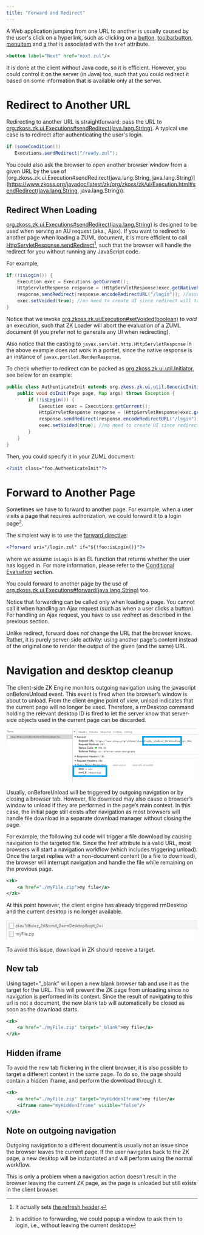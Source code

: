 ```yaml
---
title: "Forward and Redirect"
---
```




A Web application jumping from one URL to another is usually caused by
the user's click on a hyperlink, such as clicking on a
[button]({{site.baseurl}}/zk_component_ref/button),
[toolbarbutton]({{site.baseurl}}/zk_component_ref/toolbarbutton),
[menuitem]({{site.baseurl}}/zk_component_ref/menuitem)
and [a]({{site.baseurl}}/zk_component_ref/a) that
is associated with the `href` attribute.

```xml
<button label="Next" href="next.zul"/>
```

It is done at the client without Java code, so it is efficient. However,
you could control it on the server (in Java) too, such that you could
redirect it based on some information that is available only at the
server.

# Redirect to Another URL

Redirecting to another URL is straightforward: pass the URL to
[org.zkoss.zk.ui.Executions#sendRedirect(java.lang.String)](https://www.zkoss.org/javadoc/latest/zk/org/zkoss/zk/ui/Executions.html#sendRedirect(java.lang.String)).
A typical use case is to redirect after authenticating the user's login.

```java
if (someCondition())
   Executions.sendRedirect("/ready.zul");
```

You could also ask the browser to open another browser window from a
given URL by the use of
[org.zkoss.zk.ui.Execution#sendRedirect(java.lang.String, java.lang.String)](https://www.zkoss.org/javadoc/latest/zk/org/zkoss/zk/ui/Execution.html#sendRedirect(java.lang.String, java.lang.String)).

## Redirect When Loading

[org.zkoss.zk.ui.Executions#sendRedirect(java.lang.String)](https://www.zkoss.org/javadoc/latest/zk/org/zkoss/zk/ui/Executions.html#sendRedirect(java.lang.String))
is designed to be used when serving an AU request (aka., Ajax). If you
want to redirect to another page when loading a ZUML document, it is
more efficient to call
[HttpServletResponse.sendRedirect](http://download.oracle.com/javaee/1.4/api/javax/servlet/http/HttpServletResponse.html#sendRedirect%28java.lang.String%29)[^1],
such that the browser will handle the redirect for you without running
any JavaScript code.

For example,

```java
if (!isLogin()) {
    Execution exec = Executions.getCurrent();
    HttpServletResponse response = (HttpServletResponse)exec.getNativeResponse();
    response.sendRedirect(response.encodeRedirectURL("/login")); //assume there is /login
    exec.setVoided(true); //no need to create UI since redirect will take place
}
```

Notice that we invoke
[org.zkoss.zk.ui.Execution#setVoided(boolean)](https://www.zkoss.org/javadoc/latest/zk/org/zkoss/zk/ui/Execution.html#setVoided(boolean))
to *void* an execution, such that ZK Loader will abort the evaluation of
a ZUML document (if you prefer not to generate any UI when redirecting).

Also notice that the casting to `javax.servlet.http.HttpServletResponse`
in the above example does *not* work in a portlet, since the native
response is an instance of `javax.portlet.RenderResponse`.

To check whether to redirect can be packed as
[org.zkoss.zk.ui.util.Initiator](https://www.zkoss.org/javadoc/latest/zk/org/zkoss/zk/ui/util/Initiator.html), see
below for an example:

```java
public class AuthenticateInit extends org.zkoss.zk.ui.util.GenericInitiator {
    public void doInit(Page page, Map args) throws Exception {
        if (!isLogin()) {
            Execution exec = Executions.getCurrent();
            HttpServletResponse response = (HttpServletResponse)exec.getNativeResponse();
            response.sendRedirect(response.encodeRedirectURL("/login")); //assume there is /login
            exec.setVoided(true); //no need to create UI since redirect will take place
        }
    }
}
```

Then, you could specify it in your ZUML document:

```xml
<?init class="foo.AuthenticateInit"?>
```


# Forward to Another Page

Sometimes we have to forward to another page. For example, when a user
visits a page that requires authorization, we could forward it to a
login page[^2].

The simplest way is to use the [forward directive](/zuml_ref/forward):

```xml
<?forward uri="/login.zul" if="${!foo:isLogin()}"?>
```

where we assume `isLogin` is an EL function that returns whether the
user has logged in. For more information, please refer to the
[Conditional Evaluation]({{site.baseurl}}/zk_dev_ref/ui_composing/conditional_evaluation)
section.

You could forward to another page by the use of
[org.zkoss.zk.ui.Executions#forward(java.lang.String)](https://www.zkoss.org/javadoc/latest/zk/org/zkoss/zk/ui/Executions.html#forward(java.lang.String))
too.

Notice that forwarding can be called only when loading a page. You
cannot call it when handling an Ajax request (such as when a user clicks
a button). For handling an Ajax request, you have to use *redirect* as
described in the previous section.

Unlike redirect, forward does *not* change the URL that the browser
knows. Rather, it is purely server-side activity: using another page's
content instead of the original one to render the output of the given
(and the same) URL.

# Navigation and desktop cleanup

The client-side ZK Engine monitors outgoing navigation using the
javascript onBeforeUnload event. This event is fired when the browser’s
window is about to unload. From the client engine point of view, unload
indicates that the current page will no longer be used. Therefore, a
rmDesktop command holding the relevant desktop ID is fired to let the
server know that server-side objects used in the current page can be
discarded.

![](/zk_dev_ref/images/OnBeforeUnload1.png )

Usually, onBeforeUnload will be triggered by outgoing navigation or by
closing a browser tab. However, file download may also cause a browser’s
window to unload if they are performed in the page’s main context. In
this case, the initial page still exists after navigation as most
browsers will handle file download in a separate download manager
without closing the page.

For example, the following zul code will trigger a file download by
causing navigation to the targeted file. Since the href attribute is a
valid URL, most browsers will start a navigation workflow (which
includes triggering unload). Once the target replies with a non-document
content (ie a file to download), the browser will interrupt navigation
and handle the file while remaining on the previous page.

```xml
<zk>
    <a href="./myFile.zip">my file</a>
</zk>
```

At this point however, the client engine has already triggered rmDesktop
and the current desktop is no longer available.

![](/zk_dev_ref/images/OnBeforeUnload2.png )

To avoid this issue, download in ZK should receive a target.

## New tab

Using taget=”\_blank” will open a new blank browser tab and use it as
the target for the URL. This will prevent the ZK page from unloading
since no navigation is performed in its context. Since the result of
navigating to this url is not a document, the new blank tab will
automatically be closed as soon as the download starts.

```xml
<zk>
    <a href="./myFile.zip" target="_blank">my file</a>
</zk>
```

## Hidden iframe

To avoid the new tab flickering in the client browser, it is also
possible to target a different context in the same page. To do so, the
page should contain a hidden iframe, and perform the download through
it.

```xml
<zk>
    <a href="./myFile.zip" target="myHiddenIframe">my file</a>
    <iframe name="myHiddenIframe" visible="false"/>
</zk>
```

## Note on outgoing navigation

Outgoing navigation to a different document is usually not an issue
since the browser leaves the current page. If the user navigates back to
the ZK page, a new desktop will be instantiated and will perform using
the normal workflow.

This is only a problem when a navigation action doesn’t result in the
browser leaving the current ZK page, as the page is unloaded but still
exists in the client browser.


[^1]: It actually sets [the refresh header](http://www.metatags.org/meta_http_equiv_refresh).

[^2]: In addition to forwarding, we could popup a window to ask them to
    login, i.e., without leaving the current desktop
